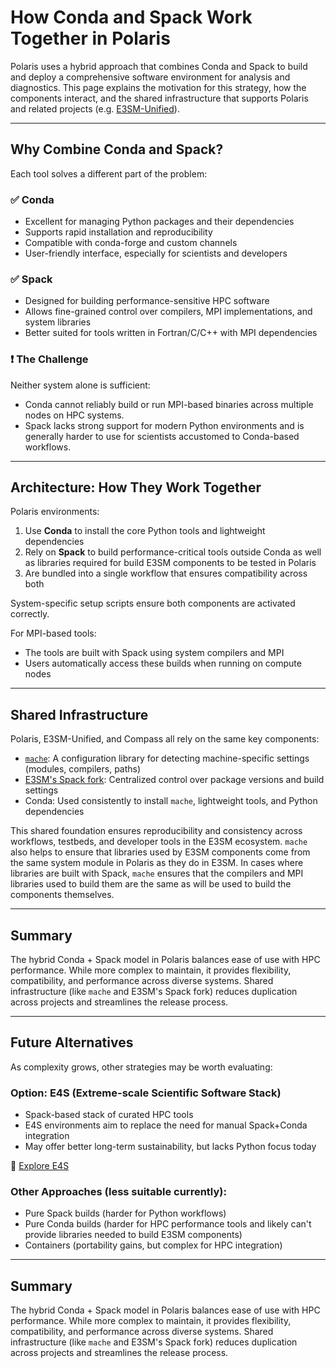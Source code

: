 # How Conda and Spack Work Together in Polaris

Polaris uses a hybrid approach that combines Conda and Spack to build
and deploy a comprehensive software environment for analysis and diagnostics.
This page explains the motivation for this strategy, how the components
interact, and the shared infrastructure that supports Polaris and related
projects (e.g. [E3SM-Unified](https://docs.e3sm.org/e3sm-unified/main/releasing/release-workflow.html)).

---

## Why Combine Conda and Spack?

Each tool solves a different part of the problem:

### ✅ Conda

* Excellent for managing Python packages and their dependencies
* Supports rapid installation and reproducibility
* Compatible with conda-forge and custom channels
* User-friendly interface, especially for scientists and developers

### ✅ Spack

* Designed for building performance-sensitive HPC software
* Allows fine-grained control over compilers, MPI implementations, and system
  libraries
* Better suited for tools written in Fortran/C/C++ with MPI dependencies

### ❗ The Challenge

Neither system alone is sufficient:

* Conda cannot reliably build or run MPI-based binaries across multiple nodes
  on HPC systems.
* Spack lacks strong support for modern Python environments and is generally
  harder to use for scientists accustomed to Conda-based workflows.

---

## Architecture: How They Work Together

Polaris environments:

1. Use **Conda** to install the core Python tools and lightweight dependencies
2. Rely on **Spack** to build performance-critical tools outside Conda as
   well as libraries required for build E3SM components to be tested in Polaris
3. Are bundled into a single workflow that ensures compatibility across both

System-specific setup scripts ensure both components are activated correctly.

For MPI-based tools:

* The tools are built with Spack using system compilers and MPI
* Users automatically access these builds when running on compute nodes

---

## Shared Infrastructure

Polaris, E3SM-Unified, and Compass all rely on the same key components:

* [`mache`](https://github.com/E3SM-Project/mache): A configuration library
  for detecting machine-specific settings (modules, compilers, paths)
* [E3SM's Spack fork](https://github.com/E3SM-Project/spack): Centralized
  control over package versions and build settings
* Conda: Used consistently to install `mache`, lightweight tools, and Python
  dependencies

This shared foundation ensures reproducibility and consistency across
workflows, testbeds, and developer tools in the E3SM ecosystem.  `mache` also
helps to ensure that libraries used by E3SM components come from the
same system module in Polaris as they do in E3SM.  In cases where libraries
are built with Spack, `mache` ensures that the compilers and MPI libraries
used to build them are the same as will be used to build the components
themselves.

---

## Summary

The hybrid Conda + Spack model in Polaris balances ease of use with HPC
performance. While more complex to maintain, it provides flexibility,
compatibility, and performance across diverse systems. Shared infrastructure
(like `mache` and E3SM's Spack fork) reduces duplication across projects and
streamlines the release process.

---

## Future Alternatives

As complexity grows, other strategies may be worth evaluating:

### Option: **E4S (Extreme-scale Scientific Software Stack)**

* Spack-based stack of curated HPC tools
* E4S environments aim to replace the need for manual Spack+Conda integration
* May offer better long-term sustainability, but lacks Python focus today

🔗 [Explore E4S](https://e4s.io)

### Other Approaches (less suitable currently):

* Pure Spack builds (harder for Python workflows)
* Pure Conda builds (harder for HPC performance tools and likely can't provide
  libraries needed to build E3SM components)
* Containers (portability gains, but complex for HPC integration)

---

## Summary

The hybrid Conda + Spack model in Polaris balances ease of use with HPC
performance. While more complex to maintain, it provides flexibility,
compatibility, and performance across diverse systems. Shared infrastructure
(like `mache` and E3SM's Spack fork) reduces duplication across projects and
streamlines the release process.
